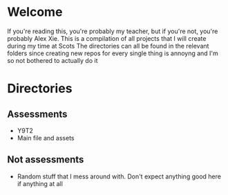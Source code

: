# Welcome
If you're reading this, you're probably my teacher, but if you're not, you're probably Alex Xie.
This is a compilation of all projects that I will create during my time at Scots
The directories can all be found in the relevant folders since creating new repos for every single thing is annoyng and I'm so not bothered to actually do it
# Directories
## Assessments
- Y9T2
 - Main file and assets
## Not assessments
- Random stuff that I mess around with. Don't expect anything good here if anything at all